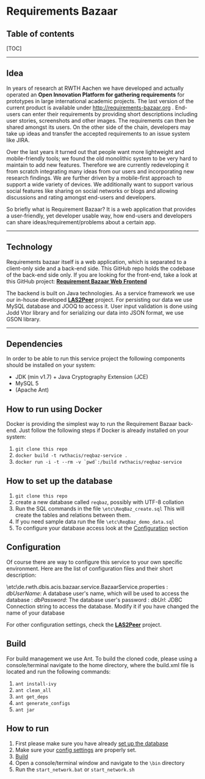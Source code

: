Requirements Bazaar
===================

Table of contents
-------------

[TOC]

----------

Idea
-------------

In years of research at RWTH Aachen we have developed and actually operated an **Open Innovation Platform for gathering requirements** for prototypes in large international academic projects. The last version of the current product is available under http://requirements-bazaar.org . End-users can enter their requirements by providing short descriptions including user stories, screenshots and other images. The requirements can then be shared amongst its users. On the other side of the chain, developers may take up ideas and transfer the accepted requirements to an issue system like JIRA.

Over the last years it turned out that people want more lightweight and mobile-friendly tools; we found the old monolithic system to be very hard to maintain to add new features. Therefore we are currently redeveloping it from scratch integrating many ideas from our users and incorporating new research findings. We are further driven by a mobile-first approach to support a wide variety of devices. We additionally want to support various social features like sharing on social networks or blogs and allowing discussions and rating amongst end-users and developers.

So briefly what is Requirement Bazaar? It is a web application that provides a user-friendly, yet developer usable way, how end-users and developers can share ideas/requirement/problems about a certain app.


----------


Technology
-------------------
Requirements bazaar itself is a web application, which is separated to a client-only side and a back-end side. This GitHub repo holds the codebase of the back-end side only. If you are looking for the front-end, take a look at this GitHub project: **[<i class="icon-link "></i>Requirement Bazaar Web Frontend](https://github.com/rwth-acis/RequirementsBazaar-WebFrontend)**

The backend is built on Java technologies. As a service framework we use our in-house developed **[<i class="icon-link "></i>LAS2Peer](https://github.com/rwth-acis/LAS2peer)** project. For persisting our data we use MySQL database and JOOQ to access it. User input validation is done using Jodd Vtor library and for serializing our data into JSON format, we use GSON library.

----------


Dependencies
-------------------

In order to be able to run this service project the following components should be installed on your system:

 - JDK (min v1.7) + Java Cryptography Extension (JCE) 
 - MySQL 5 
 - (Apache Ant)



How to run using Docker
-------------------
Docker is providing the simplest way to run the Requirement Bazaar back-end. Just follow the following steps if Docker is already installed on your system:

 1. `git clone this repo` 
 2. `docker build -t rwthacis/reqbaz-service .` 
 3. ``docker run -i -t --rm -v `pwd`:/build rwthacis/reqbaz-service``

How to set up the database
-------------------

 1. `git clone this repo`
 2. create a new database called `reqbaz`, possibly with UTF-8 collation
 3. Run the SQL commands in the file `\etc\ReqBaz_create.sql`
     This will create the tables and relations between them.
 4.  If you need sample data run the file `\etc\ReqBaz_demo_data.sql`
 5. To configure your database access look at the [Configuration](#configuration) section

Configuration
-------------------
Of course there are way to configure this service to your own specific environment. Here are the list of configuration files and their short description:

\etc\de.rwth.dbis.acis.bazaar.service.BazaarService.properties
:   *dbUserName*:	A database user's name, which will be used to access the database
:   *dbPassword*:		The database user's password
:   *dbUrl*:			JDBC Connection string to access the database. Modify it if you have changed the name of your database

For other configuration settings, check the **[<i class="icon-link "></i>LAS2Peer](https://github.com/rwth-acis/LAS2peer)** project.

Build
-------------------
For build management we use Ant. To build the cloned code, please using a console/terminal navigate to the home directory, where the build.xml file is located and run the following commands:

 1. `ant install-ivy`
 2. `ant clean_all`
 3. `ant get_deps`
 4. `ant generate_configs`
 5. `ant jar`

How to run
-------------------

 1. First please make sure you have already [set up the database](#how-to-set-up-the-database)
 2. Make sure your [config settings](#configuration) are properly set.
 3. [Build](#build)
 4. Open a console/terminal window and navigate to the `\bin` directory
 5. Run the `start_network.bat` or `start_network.sh`


